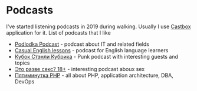 # Podcasts

I've started listening podcasts in 2019 during walking. Usually I use [Castbox](https://castbox.fm/) application for it.
List of podcasts that I like

 - [Podlodka Podcast](https://castbox.fm/channel/Podlodka-Podcast-id483085) - podcast about IT and related fields
 - [Casual English lessons](https://castbox.fm/channel/Casual-English-lessons-id423483) - podcast for English language learners
 - [Кубок Стэнли Кубрика](https://castbox.fm/channel/Кубок-Стэнли-Кубрика-id2271429) - Punk podcast with interesting guests and topics
 - [Это разве секс? 18+](https://castbox.fm/channel/Это-разве-секс--18%2B-id2050034) - interesting podcast aboux sex
 - [Пятиминутка PHP](https://castbox.fm/channel/Пятиминутка-PHP-id36139) - all about PHP, application architecture, DBA, DevOps
